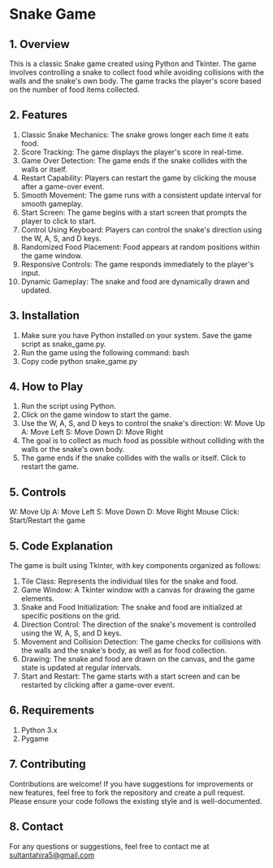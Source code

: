 
# Snake Game



## 1. Overview

This is a classic Snake game created using Python and Tkinter. The game involves controlling a snake to collect food while avoiding collisions with the walls and the snake's own body. The game tracks the player's score based on the number of food items collected.
##  2. Features

1. Classic Snake Mechanics: The snake grows longer each time it eats food.
2. Score Tracking: The game displays the player's score in real-time.
3. Game Over Detection: The game ends if the snake collides with the walls or itself.
4. Restart Capability: Players can restart the game by clicking the mouse after a game-over event.
5. Smooth Movement: The game runs with a consistent update interval for smooth gameplay.
6. Start Screen: The game begins with a start screen that prompts the player to click to start.
7. Control Using Keyboard: Players can control the snake's direction using the W, A, S, and D keys.
8. Randomized Food Placement: Food appears at random positions within the game window.
9. Responsive Controls: The game responds immediately to the player's input.
10. Dynamic Gameplay: The snake and food are dynamically drawn and updated.


## 3. Installation

1. Make sure you have Python installed on your system.
Save the game script as snake_game.py.
2. Run the game using the following command:
bash
3. Copy code
python snake_game.py

## 4. How to Play

1. Run the script using Python.
2. Click on the game window to start the game.
3. Use the W, A, S, and D keys to control the snake's direction:
W: Move Up
A: Move Left
S: Move Down
D: Move Right
4. The goal is to collect as much food as possible without colliding with the walls or the snake's own body.
5. The game ends if the snake collides with the walls or itself. Click to restart the game.

## 5. Controls

W: Move Up
A: Move Left
S: Move Down
D: Move Right
Mouse Click: Start/Restart the game
## 5. Code Explanation

The game is built using Tkinter, with key components organized as follows:

1. Tile Class: Represents the individual tiles for the snake and food.
2.  Game Window: A Tkinter window with a canvas for drawing the game elements.
3. Snake and Food Initialization: The snake and food are initialized at specific positions on the grid.
4. Direction Control: The direction of the snake's movement is controlled using the W, A, S, and D keys.
5. Movement and Collision Detection: The game checks for collisions with the walls and the snake's body, as well as for food collection.
6. Drawing: The snake and food are drawn on the canvas, and the game state is updated at regular intervals.
7. Start and Restart: The game starts with a start screen and can be restarted by clicking after a game-over event.
## 6. Requirements

1. Python 3.x
2. Pygame
## 7. Contributing

Contributions are welcome! If you have suggestions for improvements or new features, feel free to fork the repository and create a pull request. Please ensure your code follows the existing style and is well-documented.
## 8. Contact

For any questions or suggestions, feel free to contact me at sultantahira5@gmail.com

